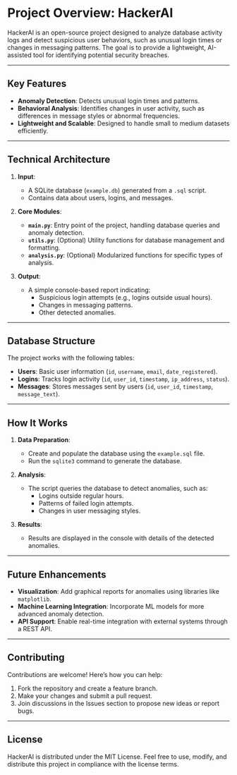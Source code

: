 
# Project Overview: HackerAI

HackerAI is an open-source project designed to analyze database activity logs and detect suspicious user behaviors, such as unusual login times or changes in messaging patterns. The goal is to provide a lightweight, AI-assisted tool for identifying potential security breaches.

---

## **Key Features**
- **Anomaly Detection**: Detects unusual login times and patterns.
- **Behavioral Analysis**: Identifies changes in user activity, such as differences in message styles or abnormal frequencies.
- **Lightweight and Scalable**: Designed to handle small to medium datasets efficiently.

---

## **Technical Architecture**
1. **Input**: 
   - A SQLite database (`example.db`) generated from a `.sql` script.
   - Contains data about users, logins, and messages.

2. **Core Modules**:
   - **`main.py`**: Entry point of the project, handling database queries and anomaly detection.
   - **`utils.py`**: (Optional) Utility functions for database management and formatting.
   - **`analysis.py`**: (Optional) Modularized functions for specific types of analysis.

3. **Output**:
   - A simple console-based report indicating:
     - Suspicious login attempts (e.g., logins outside usual hours).
     - Changes in messaging patterns.
     - Other detected anomalies.

---

## **Database Structure**
The project works with the following tables:
- **Users**: Basic user information (`id`, `username`, `email`, `date_registered`).
- **Logins**: Tracks login activity (`id`, `user_id`, `timestamp`, `ip_address`, `status`).
- **Messages**: Stores messages sent by users (`id`, `user_id`, `timestamp`, `message_text`).

---

## **How It Works**
1. **Data Preparation**:
   - Create and populate the database using the `example.sql` file.
   - Run the `sqlite3` command to generate the database.

2. **Analysis**:
   - The script queries the database to detect anomalies, such as:
     - Logins outside regular hours.
     - Patterns of failed login attempts.
     - Changes in user messaging styles.

3. **Results**:
   - Results are displayed in the console with details of the detected anomalies.

---

## **Future Enhancements**
- **Visualization**: Add graphical reports for anomalies using libraries like `matplotlib`.
- **Machine Learning Integration**: Incorporate ML models for more advanced anomaly detection.
- **API Support**: Enable real-time integration with external systems through a REST API.

---

## **Contributing**
Contributions are welcome! Here’s how you can help:
1. Fork the repository and create a feature branch.
2. Make your changes and submit a pull request.
3. Join discussions in the Issues section to propose new ideas or report bugs.

---

## **License**
HackerAI is distributed under the MIT License. Feel free to use, modify, and distribute this project in compliance with the license terms.

